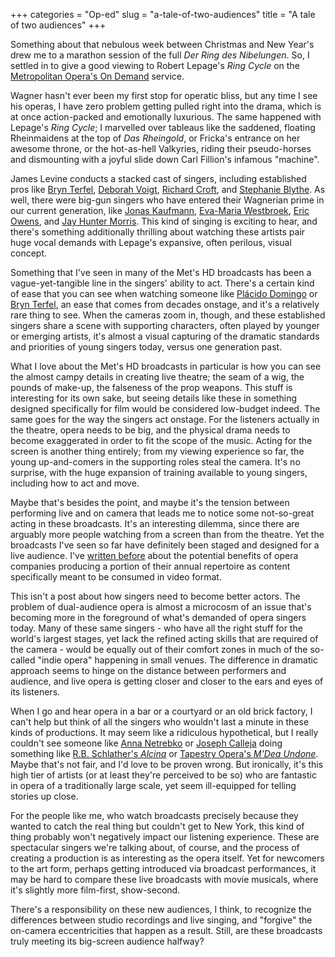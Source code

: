 +++
categories = "Op-ed"
slug = "a-tale-of-two-audiences"
title = "A tale of two audiences"
+++

Something about that nebulous week between Christmas and New Year's drew me to a marathon session of the full *Der Ring des Nibelungen*. So, I settled in to give a good viewing to Robert Lepage's *Ring Cycle* on the [Metropolitan Opera's On Demand](http://www.metopera.org/Season/On-Demand/) service. 

Wagner hasn't ever been my first stop for operatic bliss, but any time I see his operas, I have zero problem getting pulled right into the drama, which is at once action-packed and emotionally luxurious. The same happened with Lepage's *Ring Cycle*; I marvelled over tableaus like the saddened, floating Rheinmaidens at the top of *Das Rheingold*, or Fricka's entrance on her awesome throne, or the hot-as-hell Valkyries, riding their pseudo-horses and dismounting with a joyful slide down Carl Fillion's infamous "machine". 

James Levine conducts a stacked cast of singers, including established pros like [Bryn Terfel](/scene/people/bryn-terfel/), [Deborah Voigt](/scene/people/-deborah-voigt/), [Richard Croft](/scene/people/richard-croft/), and [Stephanie Blythe](/scene/people/stephanie-blythe/). As well, there were big-gun singers who have entered their Wagnerian prime in our current generation, like [Jonas Kaufmann](/scene/people/jonas-kaufmann/), [Eva-Maria Westbroek](/scene/people/eva-maria-westbroek/), [Eric Owens](/scene/people/eric-owens/), and [Jay Hunter Morris](/scene/people/jay-hunter-morris/). This kind of singing is exciting to hear, and there's something additionally thrilling about watching these artists pair huge vocal demands with Lepage's expansive, often perilous, visual concept.

Something that I've seen in many of the Met's HD broadcasts has been a vague-yet-tangible line in the singers' ability to act. There's a certain kind of ease that you can see when watching someone like [Plácido Domingo](/scene/people/placido-domingo/) or [Bryn Terfel](/scene/people/bryn-terfel/), an ease that comes from decades onstage, and it's a relatively rare thing to see. When the cameras zoom in, though, and these established singers share a scene with supporting characters, often played by younger or emerging artists, it's almost a visual capturing of the dramatic standards and priorities of young singers today, versus one generation past.

What I love about the Met's HD broadcasts in particular is how you can see the almost campy details in creating live theatre; the seam of a wig, the pounds of make-up, the falseness of the prop weapons. This stuff is interesting for its own sake, but seeing details like these in something designed specifically for film would be considered low-budget indeed. The same goes for the way the singers act onstage. For the listeners actually in the theatre, opera needs to be big, and the physical drama needs to become exaggerated in order to fit the scope of the music. Acting for the screen is another thing entirely; from my viewing experience so far, the young up-and-comers in the supporting roles steal the camera. It's no surprise, with the huge expansion of training available to young singers, including how to act and move.

Maybe that's besides the point, and maybe it's the tension between performing live and on camera that leads me to notice some not-so-great acting in these broadcasts. It's an interesting dilemma, since there are arguably more people watching from a screen than from the theatre.  Yet the broadcasts I've seen so far have definitely been staged and designed for a live audience. I've [written before](/theres-still-no-opera-on-netflix/) about the potential benefits of opera companies producing a portion of their annual repertoire as content specifically meant to be consumed in video format.

This isn't a post about how singers need to become better actors. The problem of dual-audience opera is almost a microcosm of an issue that's becoming more in the foreground of what's demanded of opera singers today. Many of these same singers - who have all the right stuff for the world's largest stages, yet lack the refined acting skills that are required of the camera - would be equally out of their comfort zones in much of the so-called "indie opera" happening in small venues. The difference in dramatic approach seems to hinge on the distance between performers and audience, and live opera is getting closer and closer to the ears and eyes of its listeners. 

When I go and hear opera in a bar or a courtyard or an old brick factory, I can't help but think of all the singers who wouldn't last a minute in these kinds of productions. It may seem like a ridiculous hypothetical, but I really couldn't see someone like [Anna Netrebko](/scene/people/anna-netrebko/) or [Joseph Calleja](/scene/people/joseph-calleja/) doing something like [R.B. Schlather's *Alcina*](http://www.musicaltoronto.org/2016/01/05/schmopera/) or [Tapestry Opera's *M'Dea Undone*](/in-review-mdea-undone/). Maybe that's not fair, and I'd love to be proven wrong. But ironically, it's this high tier of artists (or at least they're perceived to be so) who are fantastic in opera of a traditionally large scale, yet seem ill-equipped for telling stories up close.

For the people like me, who watch broadcasts precisely because they wanted to catch the real thing but couldn't get to New York, this kind of thing probably won't negatively impact our listening experience. These are spectacular singers we're talking about, of course, and the process of creating a production is as interesting as the opera itself. Yet for newcomers to the art form, perhaps getting introduced via broadcast performances, it may be hard to compare these live broadcasts with movie musicals, where it's slightly more film-first, show-second. 

There's a responsibility on these new audiences, I think, to recognize the differences between studio recordings and live singing, and "forgive" the on-camera eccentricities that happen as a result. Still, are these broadcasts truly meeting its big-screen audience halfway?
